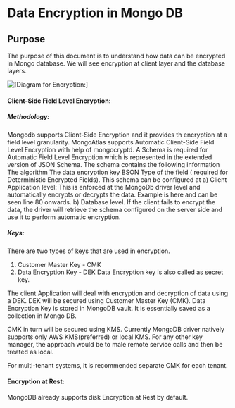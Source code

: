 # Data Encryption in Mongo DB

## Purpose
The purpose of this document is to understand how data can be encrypted in Mongo database. 
We will see encryption at client layer and the database layers. 


![\[Diagram for Encryption:\]](https://github.com/surbhi-nijhara/techtumblr/blob/master/momgodb-encryption/diag_source/ms-sql-cdc-app.jpg?raw=true)

#### Client-Side Field Level Encryption: 
##### Methodology:
Mongodb supports Client-Side Encryption and it provides th encryption at a field level granularity. 
MongoAtlas supports Automatic Client-Side Field Level Encryption with help of mongocryptd. A Schema is required for Automatic Field Level Encryption which is represented in the extended version of JSON Schema. The schema contains the following information
The algorithm
The data encryption key
BSON Type of the field ( required for Deterministic Encrypted Fields).
This schema can be configured at 
a) Client Application level: This is enforced at the MongoDb driver level and automatically encrypts or decrypts the data. Example is here and can be seen line 80 onwards.
b) Database level. If the client fails to encrypt the data, the driver will retrieve the schema configured on the server side and use it to perform automatic encryption.


##### Keys:

There are two types of keys that are used in encryption.
1) Customer Master Key - CMK
2) Data Encryption Key - DEK 
   Data Encryption key is also called as secret key. 
   
The client Application will deal with encryption and decryption of data using a DEK.
DEK will be secured using Customer Master Key (CMK). Data Encryption Key is stored in MongoDB vault.  It is essentially saved as a collection in Mongo DB. 

CMK in turn will be secured using KMS. Currently MongoDB driver natively supports only AWS KMS(preferred) or local KMS. For any other key manager, the approach would be to male remote service calls and then be treated as local.

For multi-tenant systems, it is recommended separate CMK for each tenant. 


#### Encryption at Rest: 
MongoDB already supports disk Encryption at Rest by default.
